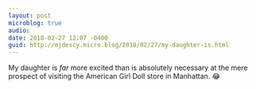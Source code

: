 ```yaml
---
layout: post
microblog: true
audio: 
date: 2018-02-27 12:07 -0400
guid: http://mjdescy.micro.blog/2018/02/27/my-daughter-is.html
---
```

My daughter is _far_ more excited than is absolutely necessary at the mere prospect of visiting the American Girl Doll store in Manhattan. 😂
